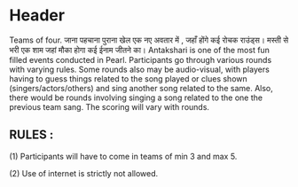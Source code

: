 <!-- TITLE: Anatakshari -->
<!-- SUBTITLE: A quick summary of Anatakshari -->

# Header
Teams of four.
जाना पहचाना पुराना खेल एक नए अवतार में , जहाँ होंगे कई रोचक राउंड्स। मस्ती से भरी एक शाम जहां मौका होगा कई ईनाम जीतने का। Antakshari is one of the most fun filled events conducted in Pearl. Participants go through various rounds with varying rules. Some rounds also may be audio-visual, with players having to guess things related to the song played or clues shown (singers/actors/others) and sing another song related to the same. Also, there would be rounds involving singing a song related to the one the previous team sang. The scoring will vary with rounds.

## RULES :

(1) Participants will have to come in teams of min 3 and max 5.

(2) Use of internet is strictly not allowed.